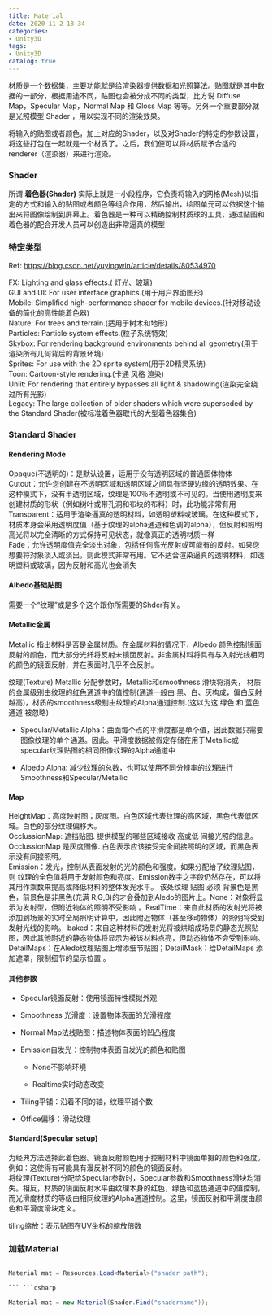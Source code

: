 ```yaml
---
title: Material
date: 2020-11-2 18-34
categories:
- Unity3D
tags:
- Unity3D
catalog: true
---
```


材质是一个数据集，主要功能就是给渲染器提供数据和光照算法。贴图就是其中数据的一部分，根据用途不同，贴图也会被分成不同的类型，比方说 Diffuse Map，Specular Map，Normal Map 和 Gloss Map 等等。另外一个重要部分就是光照模型 Shader ，用以实现不同的渲染效果。

将输入的贴图或者颜色，加上对应的Shader，以及对Shader的特定的参数设置，将这些打包在一起就是一个材质了。之后，我们便可以将材质赋予合适的renderer（渲染器）来进行渲染。

### Shader

所谓 **着色器(Shader)** 实际上就是一小段程序，它负责将输入的网格(Mesh)以指定的方式和输入的贴图或者颜色等组合作用，然后输出，绘图单元可以依据这个输出来将图像绘制到屏幕上。着色器是一种可以精确控制材质球的工具，通过贴图和着色器的配合开发人员可以创造出非常逼真的模型

### 特定类型

Ref: <https://blog.csdn.net/yuyingwin/article/details/80534970>

FX: Lighting and glass effects.( 灯光、玻璃)   
GUI and UI: For user interface graphics.(用于用户界面图形)   
Mobile: Simplified high-performance shader for mobile devices.(针对移动设备的简化的高性能着色器)   
Nature: For trees and terrain.(适用于树木和地形)   
Particles: Particle system effects.(粒子系统特效)   
Skybox: For rendering background environments behind all geometry(用于渲染所有几何背后的背景环境)   
Sprites: For use with the 2D sprite system(用于2D精灵系统)   
Toon: Cartoon-style rendering.(卡通 风格 渲染)   
Unlit: For rendering that entirely bypasses all light & shadowing(渲染完全绕过所有光影)   
Legacy: The large collection of older shaders which were superseded by the Standard Shader(被标准着色器取代的大型着色器集合)

### Standard Shader

#### Rendering Mode

Opaque(不透明的)：是默认设置，适用于没有透明区域的普通固体物体   
Cutout：允许您创建在不透明区域和透明区域之间具有坚硬边缘的透明效果。在这种模式下，没有半透明区域，纹理是100％不透明或不可见的。当使用透明度来创建材质的形状（例如树叶或带孔洞和布块的布料）时，此功能非常有用   
Transparent：适用于渲染逼真的透明材料，如透明塑料或玻璃。在这种模式下，材质本身会采用透明度值（基于纹理的alpha通道和色调的alpha），但反射和照明高光将以完全清晰的方式保持可见状态，就像真正的透明材质一样   
Fade：允许透明度值完全淡出对象，包括任何高光反射或可能有的反射。如果您想要将对象淡入或淡出，则此模式非常有用。它不适合渲染逼真的透明材料，如透明塑料或玻璃，因为反射和高光也会消失

#### Albedo基础贴图

需要一个“纹理”或是多个这个跟你所需要的Shder有关。

#### Metallic金属

Metallic 指出材料是否是金属材质。在金属材料的情况下，Albedo 颜色控制镜面反射的颜色，而大部分光纤将反射未镜面反射。非金属材料将具有与入射光线相同的颜色的镜面反射，并在表面时几乎不会反射。

纹理(Texture) Metallic 分配参数时，Metallic和smoothness 滑块将消失， 材质的金属级别由纹理的红色通道中的值控制(通道一般由 黑、白、灰构成，偏白反射越高)，材质的smoothness级别由纹理的Alpha通道控制.(这以为这 绿色 和 蓝色 通道 被忽略)

  * Specular/Metallic Alpha：曲面每个点的平滑度都是单个值，因此数据只需要图像纹理的单个通道。因此。平滑度数据被假定存储在用于Metallic或specular纹理贴图的相同图像纹理的Alpha通道中

  * Albedo Alpha: 减少纹理的总数，也可以使用不同分辨率的纹理进行Smoothness和Specular/Metallic

#### Map

HeightMap：高度映射图；灰度图。白色区域代表纹理的高区域，黑色代表低区域。白色的部分纹理偏移大。   
OcclussionMap: 遮挡贴图. 提供模型的哪些区域接收 高或低 间接光照的信息。OcclussionMap 是灰度图像. 白色表示应该接受完全间接照明的区域，而黑色表示没有间接照明。   
Emission：发光，控制从表面发射的光的颜色和强度。如果分配给了纹理贴图，则 纹理的全色值将用于发射颜色和亮度。Emission数字之字段仍然存在，可以将其用作乘数来提高或降低材料的整体发光水平。 该处纹理 贴图 必须 背景色是黑色，前景色是非黑色(充满 R,G,B)的才会叠加到Aledo的图片上。None：对象将显示为发射型，但附近物体的照明不受影响 。RealTime：来自此材质的发射光将被添加到场景的实时全局照明计算中，因此附近物体（甚至移动物体）的照明将受到发射光线的影响。 baked：来自这种材料的发射光将被烘焙成场景的静态光照贴图，因此其他附近的静态物体将显示为被该材料点亮，但动态物体不会受到影响。   
DetailMaps：在Aledo纹理贴图上增添细节贴图；DetailMask：给DetailMaps 添加遮罩，限制细节的显示位置 。 

#### 其他参数

  * Specular镜面反射：使用镜面特性模拟外观

  * Smoothness 光滑度：设置物体表面的光滑程度

  * Normal Map法线贴图：描述物体表面的凹凸程度

  * Emission自发光：控制物体表面自发光的颜色和贴图

    * None不影响环境

    * Realtime实时动态改变

  * Tiling平铺：沿着不同的轴，纹理平铺个数

  * Office偏移：滑动纹理

#### Standard(Specular setup)

为经典方法选择此着色器。镜面反射颜色用于控制材料中镜面单摄的颜色和强度。例如：这使得有可能具有漫反射不同的颜色的镜面反射。   
将纹理(Texture)分配给Specular参数时，Specular参数和Smoothness滑块均消失。相反，材质的镜面反射水平由纹理本身的红色，绿色和蓝色通道中的值控制，而光滑度材质的等级由相同纹理的Alpha通道控制。这里，镜面反射和平滑度由颜色和平滑度滑块定义。

tiling缩放：表示贴图在UV坐标的缩放倍数

### 加载Material

```csharp 

Material mat = Resources.Load<Material>("shader path"); 

``` ```csharp 

Material mat = new Material(Shader.Find("shadername")); 

``` 

